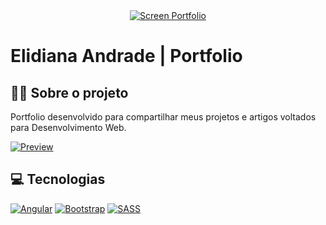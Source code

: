 <div id="top" align="center">
  <a href="https://elidianaandrade.github.io/">
    <img alt="Screen Portfolio" src="https://user-images.githubusercontent.com/97471199/228679425-3179c96a-cbee-4b58-9b7f-7240700043df.jpg">
  </a>
</div>

# Elidiana Andrade | Portfolio

## 👩‍💻 Sobre o projeto
Portfolio desenvolvido para compartilhar meus projetos e artigos voltados para Desenvolvimento Web.

[![Preview](https://img.shields.io/badge/Preview-000?style=for-the-badge&logo=netlify&logoColor=7520FF)](https://elidianaandrade.github.io/)

## 💻 Tecnologias
[![Angular](https://img.shields.io/badge/Angular-000?style=for-the-badge&logo=angular&logoColor=7520FF)](https://angular.io/docs)
[![Bootstrap](https://img.shields.io/badge/Bootstrap5-000?style=for-the-badge&logo=bootstrap&logoColor=7520FF)](https://getbootstrap.com/docs/5.2/getting-started/introduction/)
[![SASS](https://img.shields.io/badge/SASS-000?style=for-the-badge&logo=sass&logoColor=7520FF)](https://developer.mozilla.org/pt-BR/docs/Web/CSS)
